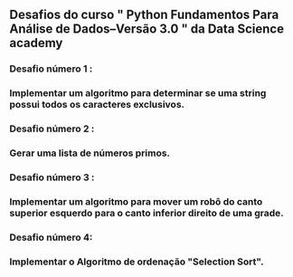 ## Desafios do curso " Python Fundamentos Para Análise de Dados–Versão 3.0 "  da Data Science academy


###  Desafio número 1 :
 ### Implementar um algoritmo para determinar se uma string possui todos os caracteres exclusivos.
###  Desafio número 2 :
 ### Gerar uma lista de números primos.
###  Desafio número 3 :
 ### Implementar um algoritmo para mover um robô do canto superior esquerdo para o canto inferior direito de uma grade.
###  Desafio número 4:
 ### Implementar o Algoritmo de ordenação "Selection Sort".

